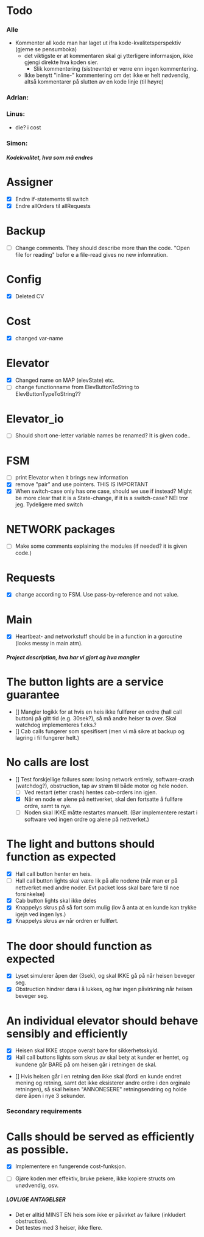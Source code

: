 # Todo
### Alle
 - Kommenter all kode man har laget ut ifra kode-kvalitetsperspektiv (gjerne se pensumboka)
    - det viktigste er at kommentaren skal gi ytterligere informasjon, ikke gjengi direkte hva koden sier.
      - Slik kommentering (sistnevnte) er verre enn ingen kommentering.
    - Ikke benytt "inline-" kommentering om det ikke er helt nødvendig, altså kommentarer på slutten av en kode linje (til høyre)

### Adrian:

### Linus:
- die? i cost
### Simon:


##### Kodekvalitet, hva som må endres
# Assigner
- [x] Endre if-statements til switch
- [x] Endre allOrders til allRequests
# Backup
- [ ] Change comments. They should describe more than the code. "Open file for reading" befor e a file-read gives no new infomration.
# Config
- [x] Deleted CV
# Cost
- [x] changed var-name
# Elevator
- [x] Changed name on MAP (elevState) etc.
- [ ] change functionname from ElevButtonToString to ElevButtonTypeToString??
# Elevator_io
- [ ] Should short one-letter variable names be renamed? It is given code..
# FSM
- [ ] print Elevator when it brings new information
- [x] remove "pair" and use pointers. THIS IS IMPORTANT
- [x] When switch-case only has one case, should we use if instead? Might be more clear that it is a State-change, if it is a switch-case? NEI tror jeg. Tydeligere med switch
# NETWORK packages
- [ ] Make some comments explaining the modules (if needed? it is given code.)
# Requests
- [x] change according to FSM. Use pass-by-reference and not value.
# Main
- [x] Heartbeat- and networkstuff should be in a function in a goroutine (looks messy in main atm).

##### Project description, hva har vi gjort og hva mangler #####
# The button lights are a service guarantee
  - [] Mangler logikk for at hvis en heis ikke fullfører en ordre (hall call button) på gitt tid (e.g. 30sek?), så må andre heiser ta over. Skal watchdog implementeres f.eks.?
  - [] Cab calls fungerer som spesifisert (men vi må sikre at backup og lagring i fil fungerer helt.)

# No calls are lost
  - [] Test forskjellige failures som: losing network entirely, software-crash (watchdog?), obstruction, tap av strøm til både motor og hele noden.
    - [ ] Ved restart (etter crash) hentes cab-orders inn igjen.
    - [x] Når en node er alene på nettverket, skal den fortsatte å fullføre ordre, samt ta nye.
    - [ ] Noden skal IKKE måtte restartes manuelt. (Bør implementere restart i software ved ingen ordre og alene på nettverket.)

# The light and buttons should function as expected
  - [x] Hall call button henter en heis.
  - [ ] Hall call button lights skal være lik på alle nodene (når man er på nettverket med andre noder. Evt   packet loss skal bare føre til noe forsinkelse)
  - [x] Cab button lights skal ikke deles 
  - [x] Knappelys skrus på så fort som mulig (lov å anta at en kunde kan trykke igejn ved ingen lys.)
  - [x] Knappelys skrus av når ordren er fullført.

  # The door should function as expected
  - [x] Lyset simulerer åpen dør (3sek), og skal IKKE gå på når heisen beveger seg.
  - [x] Obstruction hindrer døra i å lukkes, og har ingen påvirkning når heisen beveger seg.
 
  # An individual elevator should behave sensibly and efficiently
  - [x] Heisen skal IKKE stoppe overalt bare for sikkerhetsskyld.
  - [x] Hall call buttons lights som skrus av skal bety at kunder er hentet, og kundene går BARE på om heisen går i retningen de skal.
  - [] Hvis heisen går i en retning den ikke skal (fordi en kunde endret mening og retning, samt det ikke eksisterer andre ordre i den orginale retningen), så skal heisen "ANNONESERE" retningsendring og holde døre åpen i nye 3 sekunder. 

  ### Secondary requirements ###
  # Calls should be served as efficiently as possible.
  - [x] Implementere en fungerende cost-funksjon.
  - [ ] Gjøre koden mer effektiv, bruke pekere, ikke kopiere structs om unødvendig, osv.


  ##### LOVLIGE ANTAGELSER #####
  - Det er alltid MINST EN heis som ikke er påvirket av failure (inkludert obstruction).
  - Det testes med 3 heiser, ikke flere.

